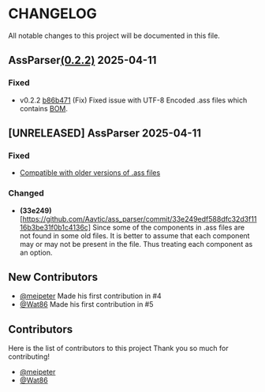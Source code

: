 # CHANGELOG

All notable changes to this project will be documented in this file.

## **AssParser**[(0.2.2)](https://crates.io/crates/ass_parser/0.2.2) 2025-04-11

### Fixed
- v0.2.2 [b86b471](https://github.com/Aavtic/ass_parser/commit/b86b47174db4486fa1fcff3f852d0cdf60fa0993) (Fix) Fixed issue with UTF-8 Encoded .ass files which contains [BOM](https://en.wikipedia.org/wiki/Byte_order_mark).


## [UNRELEASED] **AssParser** 2025-04-11

### Fixed
- [Compatible with older versions of .ass files](#6)

### Changed
- **(33e249)**[https://github.com/Aavtic/ass_parser/commit/33e249edf588dfc32d3f1116b3be31f0b1c4136c] Since some of the components in .ass files are not found in some old files. It is better to assume that each component may or may not be present in the file.
Thus treating each component as an option.


## New Contributors
- [@meipeter](https://github.com/meipeter) Made his first contribution in #4
- [@Wat86](https://github.com/Wat86) Made his first contribution in #5

## Contributors
Here is the list of contributors to this project
Thank you so much for contributing!

- [@meipeter](https://github.com/meipeter)
- [@Wat86](https://github.com/Wat86)
